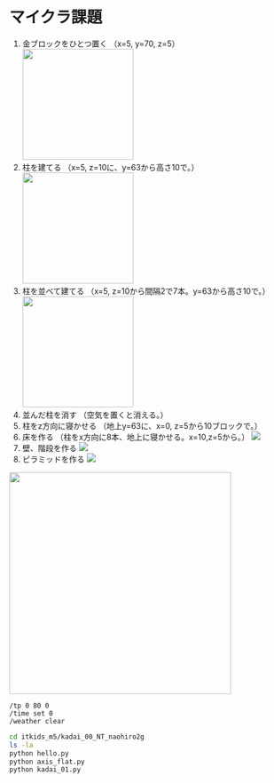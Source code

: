 # マイクラ課題

1. 金ブロックをひとつ置く
（x=5, y=70, z=5）
[<img src="./images/kadai1.png" width="200">](images/pictures/kadai1.png)
2. 柱を建てる
（x=5, z=10に、y=63から高さ10で。）
[<img src="./images/kadai2.png" width="200">](images/pictures/kadai2.png)
3. 柱を並べて建てる
（x=5, z=10から間隔2で7本。y=63から高さ10で。）
[<img src="images/kadai3.png" width="200">](images/pictures/kadai3.png)
4. 並んだ柱を消す
（空気を置くと消える。）
![<img src="./images/kadai4-1.png" width="200">](images/pictures/kadai4-1.png)
![<img src="./images/kadai4-2.png" width="200">](images/pictures/kadai4-2.png)
5. 柱をz方向に寝かせる
（地上y=63に、x=0, z=5から10ブロックで。）
![<img src="./images/kadai5.png" width="200">](images/pictures/kadai5.png)
6. 床を作る
（柱をx方向に8本、地上に寝かせる。x=10,z=5から。）
![](images/pictures/kadai6.png)
7. 壁、階段を作る
![](images/pictures/kadai7.png)
8. ピラミッドを作る
![](images/pictures/kadai8.png)

[<img src="./images/kadai.png" width="400">](./images/kadai.png)

```minecraft
/tp 0 80 0
/time set 0
/weather clear
```

```bash
cd itkids_m5/kadai_00_NT_naohiro2g
ls -la
python hello.py
python axis_flat.py
python kadai_01.py
```
